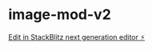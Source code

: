 # image-mod-v2

[Edit in StackBlitz next generation editor ⚡️](https://stackblitz.com/~/github.com/babybirdprd/image-mod-v2)